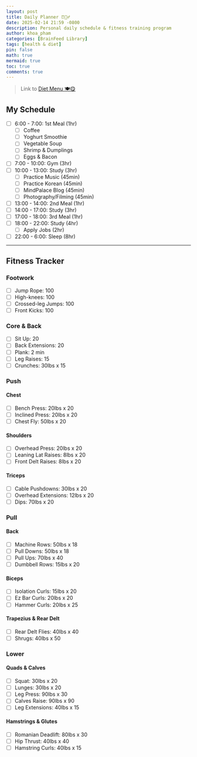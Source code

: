 ```yaml
---
layout: post
title: Daily Planner ⏰🏋️‍♂️
date: 2025-02-14 21:59 -0800
description: Personal daily schedule & fitness training program
author: khoa_pham
categories: [BrainFeed Library]
tags: [health & diet]
pin: false
math: true
mermaid: true
toc: true
comments: true
---
```


> Link to [Diet Menu 🍽️😋](https://khoapham1002.github.io/mindpalace/posts/diet-menu/)

## My Schedule
- [ ] 6:00 - 7:00: 1st Meal (1hr)
    - [ ] Coffee
    - [ ] Yoghurt Smoothie 
    - [ ] Vegetable Soup
    - [ ] Shrimp & Dumplings
    - [ ] Eggs & Bacon
- [ ] 7:00 - 10:00: Gym (3hr)
- [ ] 10:00 - 13:00: Study (3hr)
    - [ ] Practice Music (45min)
    - [ ] Practice Korean (45min)
    - [ ] MindPalace Blog (45min)
    - [ ] Photography/Filming (45min)
- [ ] 13:00 - 14:00: 2nd Meal (1hr)
- [ ] 14:00 - 17:00: Study (3hr)
- [ ] 17:00 - 18:00: 3rd Meal (1hr)
- [ ] 18:00 - 22:00: Study (4hr)
    - [ ] Apply Jobs (2hr)
- [ ] 22:00 - 6:00: Sleep (8hr)

***

## Fitness Tracker
### Footwork
- [ ] Jump Rope: 100
- [ ] High-knees: 100
- [ ] Crossed-leg Jumps: 100
- [ ] Front Kicks: 100

### Core & Back
- [ ] Sit Up: 20
- [ ] Back Extensions: 20
- [ ] Plank: 2 min
- [ ] Leg Raises: 15
- [ ] Crunches: 30lbs x 15

### Push
#### Chest
- [ ] Bench Press: 20lbs x 20
- [ ] Inclined Press: 20lbs x 20
- [ ] Chest Fly: 50lbs x 20

#### Shoulders
- [ ] Overhead Press: 20lbs x 20
- [ ] Leaning Lat Raises: 8lbs x 20
- [ ] Front Delt Raises: 8lbs x 20

#### Triceps
- [ ] Cable Pushdowns: 30lbs x 20
- [ ] Overhead Extensions: 12lbs x 20
- [ ] Dips: 70lbs x 20

### Pull
#### Back
- [ ] Machine Rows: 50lbs x 18
- [ ] Pull Downs: 50lbs x 18
- [ ] Pull Ups: 70lbs x 40
- [ ] Dumbbell Rows: 15lbs x 20

#### Biceps
- [ ] Isolation Curls: 15lbs x 20
- [ ] Ez Bar Curls: 20lbs x 20
- [ ] Hammer Curls: 20lbs x 25

#### Trapezius & Rear Delt
- [ ] Rear Delt Flies: 40lbs x 40
- [ ] Shrugs: 40lbs x 50

### Lower
#### Quads & Calves
- [ ] Squat: 30lbs x 20
- [ ] Lunges: 30lbs x 20
- [ ] Leg Press: 90lbs x 30
- [ ] Calves Raise: 90lbs x 90
- [ ] Leg Extensions: 40lbs x 15

#### Hamstrings & Glutes
- [ ] Romanian Deadlift: 80lbs x 30
- [ ] Hip Thrust: 40lbs x 40
- [ ] Hamstring Curls: 40lbs x 15